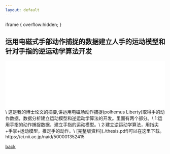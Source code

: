 ```yaml
---
layout: default
---
```

iframe {
    overflow:hidden;
}

## 运用电磁式手部动作捕捉的数据建立人手的运动模型和针对手指的逆运动学算法开发
<iframe src="./thesis-abstract.pdf" style="width:100%;overflow:hidden;" frameborder="no"></iframe>\
这是我的博士论文的摘要,讲运用电磁场动作捕捉(polhemus Liberty)取得手的动作数据，数据分析建立运动模型和逆运动学算法的开发。里面有两个部分。\
1:运用手指的动作捕捉数据，建立手指的运动模型。\
2:建立逆运动学算法，用指尖+手掌+运动模型，推定手的动作。\
[完整版资料](./thesis.pdf)可以在这里下载。
https://ci.nii.ac.jp/naid/500001352415

[back](../../)
